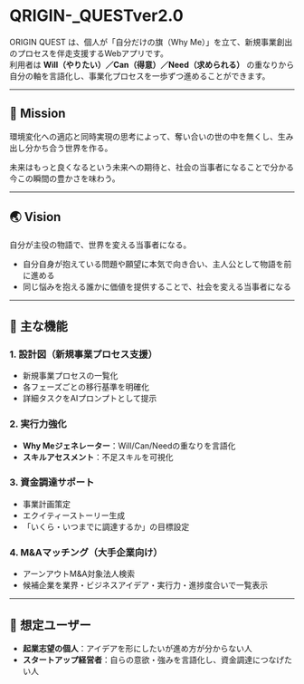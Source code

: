 # QRIGIN-_QUESTver2.0

ORIGIN QUEST は、個人が「自分だけの旗（Why Me）」を立て、新規事業創出のプロセスを伴走支援するWebアプリです。  
利用者は **Will（やりたい）／Can（得意）／Need（求められる）** の重なりから自分の軸を言語化し、事業化プロセスを一歩ずつ進めることができます。

---

## 🚩 Mission
環境変化への適応と同時実現の思考によって、奪い合いの世の中を無くし、生み出し分かち合う世界を作る。  

未来はもっと良くなるという未来への期待と、社会の当事者になることで分かる今この瞬間の豊かさを味わう。  

---

## 🌏 Vision
自分が主役の物語で、世界を変える当事者になる。  

- 自分自身が抱えている問題や願望に本気で向き合い、主人公として物語を前に進める  
- 同じ悩みを抱える誰かに価値を提供することで、社会を変える当事者になる  

---

## 🔑 主な機能
### 1. 設計図（新規事業プロセス支援）
- 新規事業プロセスの一覧化  
- 各フェーズごとの移行基準を明確化  
- 詳細タスクをAIプロンプトとして提示  

### 2. 実行力強化
- **Why Meジェネレーター**：Will/Can/Needの重なりを言語化  
- **スキルアセスメント**：不足スキルを可視化  

### 3. 資金調達サポート
- 事業計画策定  
- エクイティーストーリー生成  
- 「いくら・いつまでに調達するか」の目標設定  

### 4. M&Aマッチング（大手企業向け）
- アーンアウトM&A対象法人検索  
- 候補企業を業界・ビジネスアイデア・実行力・進捗度合いで一覧表示  

---

## 👥 想定ユーザー
- **起業志望の個人**：アイデアを形にしたいが進め方が分からない人  
- **スタートアップ経営者**：自らの意欲・強みを言語化し、資金調達につなげたい人  

